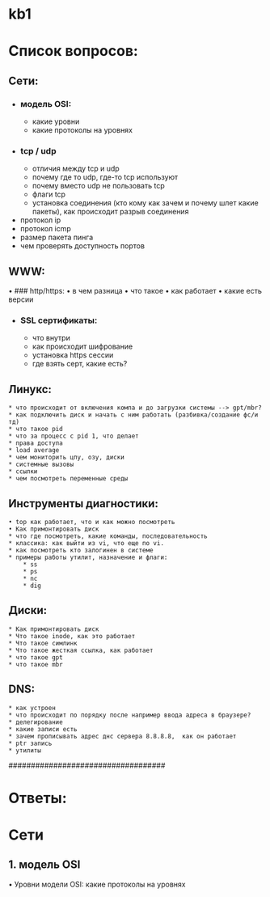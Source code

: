 # kb1

# Список вопросов:

## Сети:
* ### модель OSI:
	* какие уровни
	* какие протоколы на уровнях
* ### tcp / udp
	* отличия между tcp и udp
	* почему где то udp, где-то tcp используют
	* почему  вместо udp  не пользовать tcp
	* флаги tcp
	*  установка соединения (кто кому как зачем и почему шлет какие пакеты), как происходит разрыв соединения
* протокол ip
* протокол icmp
* размер пакета пинга
* чем проверять доступность портов

## WWW:
• ### http/https:
	• в чем разница
	• что такое
	• как работает
	• какие есть версии
* ### SSL сертификаты:
	* что внутри
	* как происходит шифрование
	* установка https сессии
	* где взять серт, какие есть?

## Линукс:
	* что происходит от включения компа и до загрузки системы --> gpt/mbr?
	* как подключить диск и начать с ним работать (разбивка/создание фс/и тд)
	* что такое pid
	* что за процесс с pid 1, что делает
	* права доступа
	* load average
	* чем мониторить цпу, озу, диски
	* системные вызовы
	* ссылки
	* чем посмотреть переменные среды


## Инструменты диагностики:
	• top как работает, что и как можно посмотреть
	• Как примонтировать диск
	* что где посмотреть, какие команды, последовательность
	* классика: как выйти из vi, что еще по vi.
	* как посмотреть кто залогинен в системе
	* примеры работы утилит, назначение и флаги:
		* ss 
		* ps
		* nc
		* dig

## Диски:
	* Как примонтировать диск
	* Что такое inode, как это работает
	* Что такое симлинк
	* Что такое жесткая ссылка, как работает
	* что такое gpt 
	* что такое mbr 

## DNS:
	* как устроен
	* что происходит по порядку после например ввода адреса в браузере?
	* делегирование
	* какие записи есть
	* зачем прописывать адрес днс сервера 8.8.8.8,  как он работает
	* ptr запись
	* утилиты


###################################
# Ответы:

# Сети
## 1. модель OSI
• Уровни модели OSI:
 какие протоколы на уровнях



